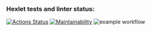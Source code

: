 ### Hexlet tests and linter status:
[![Actions Status](https://github.com/kotilla/frontend-project-lvl1/workflows/hexlet-check/badge.svg)](https://github.com/kotilla/frontend-project-lvl1/actions)
[![Maintainability](https://api.codeclimate.com/v1/badges/a99a88d28ad37a79dbf6/maintainability)](https://codeclimate.com/github/codeclimate/codeclimate/maintainability)
![example workflow](https://github.com/kotilla/frontend-project-lvl1/actions/workflows/superlinter.yml/badge.svg)
